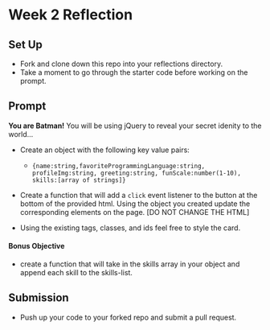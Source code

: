 # Week 2 Reflection

## Set Up

- Fork and clone down this repo into your reflections directory.
- Take a moment to go through the starter code before working on the prompt.

## Prompt

**You are Batman!** You will be using jQuery to reveal your secret idenity to the world...

- Create an object with the following key value pairs:

  - `{name:string,favoriteProgrammingLanguage:string, profileImg:string, greeting:string, funScale:number(1-10), skills:[array of strings]}`

- Create a function that will add a `click` event listener to the button at the bottom of the provided html. Using the object you created update the corresponding elements on the page. [DO NOT CHANGE THE HTML]
- Using the existing tags, classes, and ids feel free to style the card.

#### Bonus Objective

- create a function that will take in the skills array in your object and append each skill to the skills-list.

## Submission

- Push up your code to your forked repo and submit a pull request.
